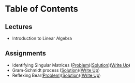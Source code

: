 # Table of Contents
## Lectures
- Introduction to Linear Algebra

## Assignments
- Identifying Singular Matrices ([Problem](https://github.com/jessxphil/machine-learning-linear-algebra/tree/master/assignment-1))([Solution](https://github.com/jessxphil/machine-learning-linear-algebra/tree/master/assignment-1))([Write Up](https://medium.com/@jessxphil))
- Gram-Schmidt process ([Solution](https://github.com/jessxphil/machine-learning-linear-algebra/tree/master/assignment-2))([Write Up](https://medium.com/@jessxphil))
- Reflexing Bear([Problem](https://github.com/jessxphil/machine-learning-linear-algebra/tree/master/assignment-1))([Solution](https://github.com/jessxphil/machine-learning-linear-algebra/tree/master/assignment-1))([Write Up](https://medium.com/@jessxphil))
